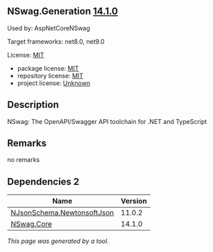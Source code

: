 NSwag.Generation [14.1.0](https://www.nuget.org/packages/NSwag.Generation/14.1.0)
--------------------

Used by: AspNetCoreNSwag

Target frameworks: net8.0, net9.0

License: [MIT](../../../../licenses/mit) 

- package license: [MIT](https://licenses.nuget.org/MIT) 
- repository license: [MIT](https://github.com/RicoSuter/NSwag.git) 
- project license: [Unknown](http://nswag.org/) 

Description
-----------
NSwag: The OpenAPI/Swagger API toolchain for .NET and TypeScript

Remarks
-----------
no remarks


Dependencies 2
-----------

|Name|Version|
|----------|:----|
|[NJsonSchema.NewtonsoftJson](../../../../packages/nuget.org/njsonschema.newtonsoftjson/11.0.2)|11.0.2|
|[NSwag.Core](../../../../packages/nuget.org/nswag.core/14.1.0)|14.1.0|

*This page was generated by a tool.*